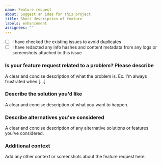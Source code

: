 ```yaml
---
name: Feature request
about: Suggest an idea for this project
title: Short description of feature
labels: enhancement
assignees: ""
---
```


<!--
Please do not open issues asking for general support with setting up the app and configuring Docker, as such requests are too time-consuming to handle. All the information you need to get up and running is in the Bitmagnet docs, the Docker docs, and on Google. If you're still stuck, someone on the Discord channel may be able to help: https://discord.gg/6mFNszX8qM
Please do not paste logs or screenshots without first redacting any info hashes and content metadata.
-->

- [ ] I have checked the existing issues to avoid duplicates
- [ ] I have redacted any info hashes and content metadata from any logs or screenshots attached to this issue

### Is your feature request related to a problem? Please describe

A clear and concise description of what the problem is. Ex. I'm always frustrated when [...]

### Describe the solution you'd like

A clear and concise description of what you want to happen.

### Describe alternatives you've considered

A clear and concise description of any alternative solutions or features you've considered.

### Additional context

Add any other context or screenshots about the feature request here.
